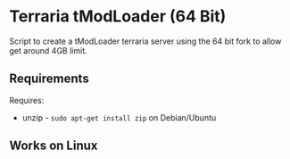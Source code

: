 # Terraria tModLoader (64 Bit)
Script to create a tModLoader terraria server using the 64 bit fork to allow get around 4GB limit.

## Requirements
Requires:
- unzip - `sudo apt-get install zip` on Debian/Ubuntu

## Works on Linux
